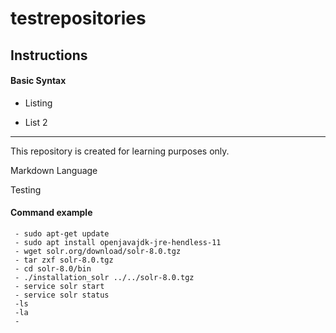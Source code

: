 # testrepositories

## Instructions

#### Basic Syntax

- Listing 

- List 2

---

This repository is created for learning purposes only.

Markdown Language

Testing

#### Command example
     - sudo apt-get update
     - sudo apt install openjavajdk-jre-hendless-11
     - wget solr.org/download/solr-8.0.tgz
     - tar zxf solr-8.0.tgz
     - cd solr-8.0/bin
     - ./installation_solr ../../solr-8.0.tgz
     - service solr start
     - service solr status
     -ls 
     -la
     -
